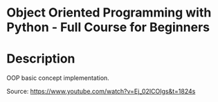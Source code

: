 # Object Oriented Programming with Python - Full Course for Beginners

# Description
OOP basic concept implementation.

Source: https://www.youtube.com/watch?v=Ej_02ICOIgs&t=1824s
